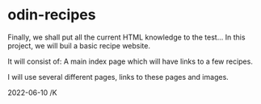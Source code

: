 # odin-recipes
Finally, we shall put all the current HTML knowledge to the test...
In this project, we will buil a basic recipe website.

It will consist of:
A main index page which will have links to a few recipes.

I will use several different pages, links to these pages and images.

2022-06-10 /K